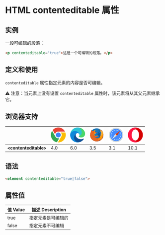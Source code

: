 HTML contenteditable 属性
===

## 实例

一段可编辑的段落：

```html idoc:preview:iframe
<p contenteditable="true">这是一个可编辑的段落。</p>
```

## 定义和使用

`contenteditable` 属性指定元素的内容是否可编辑。

⚠️ 注意：当元素上没有设置 `contenteditable` 属性时，该元素将从其父元素继承它。

## 浏览器支持

| &nbsp; | ![chrome][1] | ![edge][2] | ![firefox][3] | ![safari][4] | ![opera][5] |
| ---- | ---- | ---- | ---- | ---- | ---- |
| __&lt;contenteditable&gt;__ | 4.0 | 6.0 | 3.5 | 3.1 | 10.1

## 语法

```html
<element contenteditable="true|false">
```

## 属性值

值 Value | 描述 Description
---- | ----
true | 指定元素是可编辑的
false | 指定元素不可编辑

[1]: ../../assets/chrome.svg
[2]: ../../assets/edge.svg
[3]: ../../assets/firefox.svg
[4]: ../../assets/safari.svg
[5]: ../../assets/opera.svg